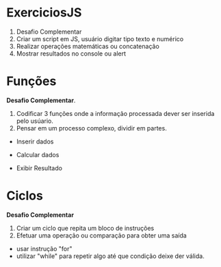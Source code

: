 # ExerciciosJS
1. Desafio Complementar
2. Criar um script em JS, usuário digitar tipo texto e numérico
3. Realizar operações matemáticas ou concatenação 
4. Mostrar resultados no console ou alert

# Funções
**Desafio Complementar**.
1. Codificar 3 funções onde a informação processada dever ser inserida pelo usúario.
2. Pensar em um processo complexo, dividir em partes. 
 - Inserir dados
 * Calcular dados
 + Exibir Resultado

# Ciclos
**Desafio Complementar**
1. Criar um ciclo que repita um bloco de instruções 
2. Efetuar uma operação ou comparação para obter uma saída
- usar instrução "for" 
- utilizar "while"  para repetir algo até que condição deixe der válida. 
